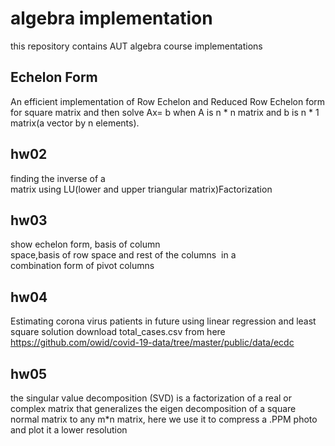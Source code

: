 # algebra implementation

this repository contains AUT algebra course implementations 

## Echelon Form
   An efficient implementation of  Row Echelon and Reduced  Row Echelon form for square matrix and then
   solve Ax= b when A is n \* n matrix and b is n \* 1 matrix(a vector by n elements).

## hw02
   finding the inverse of a matrix using LU(lower and upper triangular matrix)Factorization     

## hw03
   show echelon form, basis of column space,basis of row space and rest of the columns 
   in a combination form of pivot columns

## hw04
   Estimating corona virus patients in future using linear regression and least square solution download total_cases.csv from here 
   https://github.com/owid/covid-19-data/tree/master/public/data/ecdc
   
## hw05
   the singular value decomposition (SVD) is a factorization of a real or complex matrix that generalizes the eigen decomposition of a square normal matrix to any          m*n matrix, here we use it to compress a .PPM photo and plot it a lower resolution 


